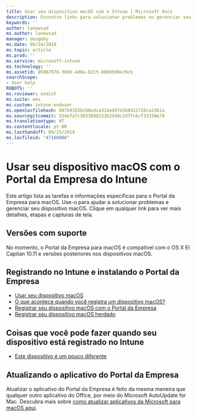 ```yaml
---
title: Usar seu dispositivo macOS com o Intune | Microsoft Docs
description: Encontre links para solucionar problemas ou gerenciar seu dispositivo móvel macOS no aplicativo do Portal da Empresa
keywords: ''
author: lenewsad
ms.author: lanewsad
manager: dougeby
ms.date: 09/24/2018
ms.topic: article
ms.prod: ''
ms.service: microsoft-intune
ms.technology: ''
ms.assetid: 05067978-3045-4d8a-b215-0069509e29cb
searchScope:
- User help
ROBOTS: ''
ms.reviewer: esmich
ms.suite: ems
ms.custom: intune-enduser
ms.openlocfilehash: 887b9355bc68edca314a49743b8d11728ca2361a
ms.sourcegitcommit: 534efa7c5033098233b2549c2d7fc6cf33330e79
ms.translationtype: HT
ms.contentlocale: pt-BR
ms.lasthandoff: 09/25/2018
ms.locfileid: "47168906"
---
```

# <a name="using-your-macos-device-with-intune-company-portal"></a>Usar seu dispositivo macOS com o Portal da Empresa do Intune

Este artigo lista as tarefas e informações específicas para o Portal da Empresa para macOS. Use-o para ajudar a solucionar problemas e gerenciar seu dispositivo macOS. Clique em qualquer link para ver mais detalhes, etapas e capturas de tela. 

## <a name="supported-versions"></a>Versões com suporte

No momento, o Portal da Empresa para macOS é compatível com o OS X El Capitan 10.11 e versões posteriores nos dispositivos macOS.

## <a name="enrolling-into-intune-and-installing-the-company-portal"></a>Registrando no Intune e instalando o Portal da Empresa

- [Usar seu dispositivo macOS](using-your-macos-device-with-intune.md)
- [O que acontece quando você registra um dispositivo macOS?](what-happens-if-you-install-the-company-portal-app-and-enroll-your-device-in-intune-macos.md)
- [Registrar seu dispositivo macOS com o Portal da Empresa](enroll-your-device-in-intune-macos-cp.md)
- [Registrar seu dispositivo macOS herdado](enroll-your-device-in-intune-macos-legacy.md)


## <a name="things-you-can-do-when-your-device-is-enrolled-in-intune"></a>Coisas que você pode fazer quando seu dispositivo está registrado no Intune

- [Este dispositivo é um pouco diferente](device-little-different-jamf.md)

## <a name="updating-the-company-portal-app"></a>Atualizando o aplicativo do Portal da Empresa

Atualizar o aplicativo do Portal da Empresa é feito da mesma maneira que qualquer outro aplicativo do Office, por meio do Microsoft AutoUpdate for Mac. Descubra mais sobre [como atualizar aplicativos da Microsoft para macOS aqui](https://support.office.com/article/Check-for-Office-for-Mac-updates-automatically-bfd1e497-c24d-4754-92ab-910a4074d7c1).
